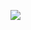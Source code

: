 <a href="https://www.instagram.com/d.hyun71/" target="_blank"><img src="https://img.shields.io/badge/Instagram-#E4405F?style=flat-square&logo=Instagram&logoColor=white"/></a>

